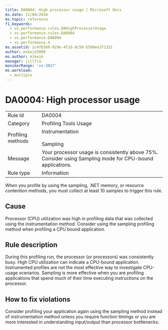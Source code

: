 ```yaml
---
title: DA0004: High processor usage | Microsoft Docs
ms.date: 11/04/2016
ms.topic: reference
f1_keywords: 
  - vs.performance.rules.DAHighProcessorUsage
  - vs.performance.rules.DA0004
  - vs.performance.DA0004
  - vs.performance.4
ms.assetid: 2c4fb569-929e-4f1d-8c50-b590ee371351
author: mikejo5000
ms.author: mikejo
manager: jillfra
monikerRange: 'vs-2017'
ms.workload: 
  - multiple
---
```

# DA0004: High processor usage

|||
|-|-|
|Rule Id|DA0004|
|Category|Profiling Tools Usage|
|Profiling methods|Instrumentation<br /><br /> Sampling|
|Message|Your processor usage is consistently above 75%. Consider using Sampling mode for CPU-bound applications.|
|Rule type|Information|

 When you profile by using the sampling, .NET memory, or resource contention methods, you must collect at least 10 samples to trigger this rule.

## Cause
 Processor (CPU) utilization was high in profiling data that was collected using the instrumentation method. Consider using the sampling profiling method when profiling a CPU bound application.

## Rule description
 During this profiling run, the processor (or processors) was consistently busy. High CPU utilization can indicate a CPU-bound application. Instrumented profiles are not the most effective way to investigate CPU-usage scenarios. Sampling is more effective when you are profiling applications that spend much of their time executing instructions on the processor.

## How to fix violations
 Consider profiling your application again using the sampling method instead of instrumentation method unless you require function timings or you are more interested in understanding input/output than processor bottlenecks.
